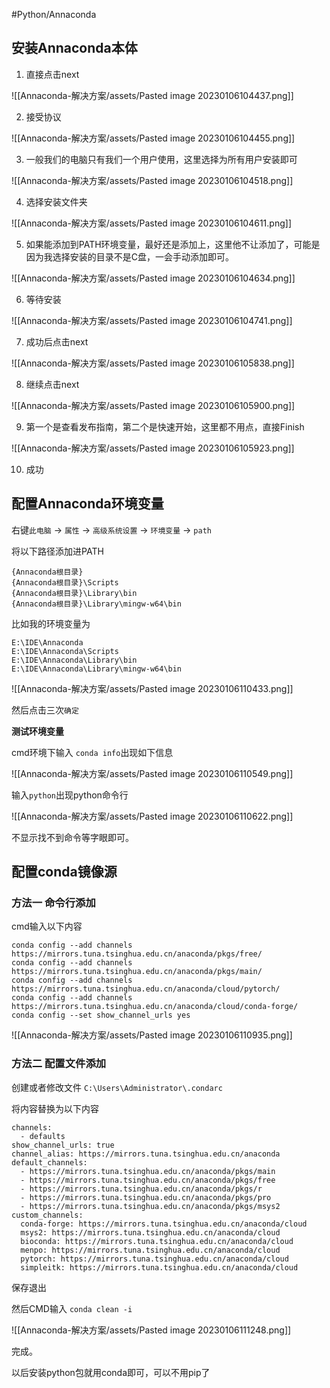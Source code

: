 
#Python/Annaconda 

## 安装Annaconda本体

1. 直接点击next

![[Annaconda-解决方案/assets/Pasted image 20230106104437.png]]

2. 接受协议

![[Annaconda-解决方案/assets/Pasted image 20230106104455.png]]

3. 一般我们的电脑只有我们一个用户使用，这里选择为所有用户安装即可

![[Annaconda-解决方案/assets/Pasted image 20230106104518.png]]

4. 选择安装文件夹

![[Annaconda-解决方案/assets/Pasted image 20230106104611.png]]

5. 如果能添加到PATH环境变量，最好还是添加上，这里他不让添加了，可能是因为我选择安装的目录不是C盘，一会手动添加即可。

![[Annaconda-解决方案/assets/Pasted image 20230106104634.png]]

6. 等待安装

![[Annaconda-解决方案/assets/Pasted image 20230106104741.png]]

7. 成功后点击next

![[Annaconda-解决方案/assets/Pasted image 20230106105838.png]]

8. 继续点击next

![[Annaconda-解决方案/assets/Pasted image 20230106105900.png]]

9. 第一个是查看发布指南，第二个是快速开始，这里都不用点，直接Finish

![[Annaconda-解决方案/assets/Pasted image 20230106105923.png]]

10. 成功

## 配置Annaconda环境变量

右键`此电脑` -> `属性` -> `高级系统设置` -> `环境变量` -> `path`

将以下路径添加进PATH

```
{Annaconda根目录}
{Annaconda根目录}\Scripts  
{Annaconda根目录}\Library\bin  
{Annaconda根目录}\Library\mingw-w64\bin
```

比如我的环境变量为

```
E:\IDE\Annaconda
E:\IDE\Annaconda\Scripts
E:\IDE\Annaconda\Library\bin
E:\IDE\Annaconda\Library\mingw-w64\bin
```

![[Annaconda-解决方案/assets/Pasted image 20230106110433.png]]

然后点击三次`确定`

**测试环境变量**

cmd环境下输入 `conda info`出现如下信息

![[Annaconda-解决方案/assets/Pasted image 20230106110549.png]]

输入`python`出现python命令行

![[Annaconda-解决方案/assets/Pasted image 20230106110622.png]]

不显示找不到命令等字眼即可。

## 配置conda镜像源

### 方法一 命令行添加

cmd输入以下内容

```
conda config --add channels https://mirrors.tuna.tsinghua.edu.cn/anaconda/pkgs/free/
conda config --add channels https://mirrors.tuna.tsinghua.edu.cn/anaconda/pkgs/main/
conda config --add channels https://mirrors.tuna.tsinghua.edu.cn/anaconda/cloud/pytorch/
conda config --add channels https://mirrors.tuna.tsinghua.edu.cn/anaconda/cloud/conda-forge/
conda config --set show_channel_urls yes
```

![[Annaconda-解决方案/assets/Pasted image 20230106110935.png]]


### 方法二 配置文件添加

创建或者修改文件 `C:\Users\Administrator\.condarc`

将内容替换为以下内容

```text
channels:
  - defaults
show_channel_urls: true
channel_alias: https://mirrors.tuna.tsinghua.edu.cn/anaconda
default_channels:
  - https://mirrors.tuna.tsinghua.edu.cn/anaconda/pkgs/main
  - https://mirrors.tuna.tsinghua.edu.cn/anaconda/pkgs/free
  - https://mirrors.tuna.tsinghua.edu.cn/anaconda/pkgs/r
  - https://mirrors.tuna.tsinghua.edu.cn/anaconda/pkgs/pro
  - https://mirrors.tuna.tsinghua.edu.cn/anaconda/pkgs/msys2
custom_channels:
  conda-forge: https://mirrors.tuna.tsinghua.edu.cn/anaconda/cloud
  msys2: https://mirrors.tuna.tsinghua.edu.cn/anaconda/cloud
  bioconda: https://mirrors.tuna.tsinghua.edu.cn/anaconda/cloud
  menpo: https://mirrors.tuna.tsinghua.edu.cn/anaconda/cloud
  pytorch: https://mirrors.tuna.tsinghua.edu.cn/anaconda/cloud
  simpleitk: https://mirrors.tuna.tsinghua.edu.cn/anaconda/cloud
```

保存退出

然后CMD输入 `conda clean -i` 

![[Annaconda-解决方案/assets/Pasted image 20230106111248.png]]

完成。

以后安装python包就用conda即可，可以不用pip了